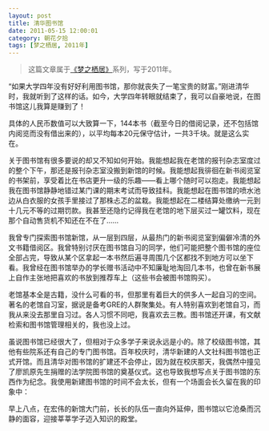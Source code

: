 ```yaml
---
layout: post
title: 清华图书馆
date: 2011-05-15 12:00:01
category: 朝花夕拾
tags: [梦之栖居, 2011年]
---
```


> 这篇文章属于[《梦之栖居》](/posts/where-the-dreams-reside/)系列，写于2011年。
	
<!--more-->

“如果大学四年没有好好利用图书馆，那你就丧失了一笔宝贵的财富。”刚进清华时，我就听到了这样的话。如今，大学四年转眼就结束了，我可以自豪地说，在图书馆这儿我算是赚到了！

具体的人民币数值可以大致算一下，144本书（截至今日的借阅记录，还不包括馆内阅览而没有借出来的），以平均每本20元保守估计，一共3千块。就是这么实在。

关于图书馆有很多要说的却又不知如何开始。我能想起我在老馆的报刊杂志室度过的整个下午，那还是报刊杂志室没搬到新馆的时候。我能想起我徘徊在新书阅览室的书架前，享受着比在书店更升一级的乐趣——看上哪个随时可以抱走。我能想起我在图书馆静静地错过某门课的期末考试而导致挂科。我能想起在图书馆的喷水池边从白衣服的女孩手里接过了那株忐忑的盆栽。我能想起在二楼结算处缴纳一元到十几元不等的过期罚款。我甚至还隐约记得我在老馆的地下层买过一罐饮料，现在那个自动售货机不知还在不在了……

我曾专门探索图书馆新馆，从一层到四层，从最热门的新书阅览室到偏僻冷清的外文书籍借阅区。我曾特别讨厌在图书馆自习的同学，他们可能把整个图书馆的座位全部占完，导致从某个区拿起一本书然后遍寻周围几个区都找不到地方可以坐下看。我曾经在图书馆举办的学长赠书活动中不知廉耻地淘回几本书，也曾在新书展上自作主张地把喜欢的书放到推荐车上（这些书会被图书馆购买）。

老馆基本全是古籍，没什么可看的书，但那里有着巨大的供多人一起自习的空间。著名的老馆自习室，据说是备考GRE的人群聚集处。有人特别喜欢到老馆自习，而我从来没去那里自习过。各人习惯不同吧，我喜欢去三教。图书馆还开课，有文献检索和图书馆管理相关的，我也没上过。

虽说图书馆已经很大了，但相对于众多学子来说永远是小的。除了校级图书馆，其他有些院系还有自己的专门图书馆。百年校庆时，清华新建的人文社科图书馆也正式开馆。而且清华对图书馆的扩建还不会停止，因为就在校庆那天，我偶然中撞见了廖凯原先生捐赠的法学院图书馆的奠基仪式。这也导致我想写点关于图书馆的东西作为纪念。我使用新建图书馆的时间不会太长，但有一个场面会长久留在我的印象中：

早上八点，在宏伟的新馆大门前，长长的队伍一直向外延伸，图书馆以它沧桑而沉静的面容，迎接莘莘学子迈入知识的殿堂。